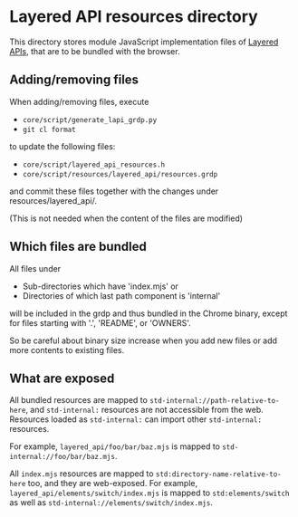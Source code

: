 # Layered API resources directory

This directory stores module JavaScript implementation files of
[Layered APIs](https://github.com/drufball/layered-apis),
that are to be bundled with the browser.

## Adding/removing files

When adding/removing files, execute

- `core/script/generate_lapi_grdp.py`
- `git cl format`

to update the following files:

- `core/script/layered_api_resources.h`
- `core/script/resources/layered_api/resources.grdp`

and commit these files together with the changes under resources/layered_api/.

(This is not needed when the content of the files are modified)

## Which files are bundled

All files under

- Sub-directories which have 'index.mjs' or
- Directories of which last path component is 'internal'

will be included in the grdp and thus bundled in the Chrome binary,
except for files starting with '.', 'README', or 'OWNERS'.

So be careful about binary size increase when you add new files or add more
contents to existing files.

## What are exposed

All bundled resources are mapped to `std-internal://path-relative-to-here`, and
`std-internal:` resources are not accessible from the web.  Resources loaded as
`std-internal:` can import other `std-internal:` resources.

For example, `layered_api/foo/bar/baz.mjs` is mapped to
`std-internal://foo/bar/baz.mjs`.

All `index.mjs` resources are mapped to `std:directory-name-relative-to-here`
too, and they are web-exposed.  For example,
`layered_api/elements/switch/index.mjs` is mapped to `std:elements/switch` as
well as `std-internal://elements/switch/index.mjs`.
